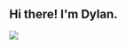 ## Hi there! I'm Dylan.

<a href="https://github.com/dylbyte/github-readme-stats">
  <img align="center" src="https://github-readme-stats.vercel.app/api/top-langs/?username=dylbyte&theme=react&langs_count=6&layout=compact" />
</a>
